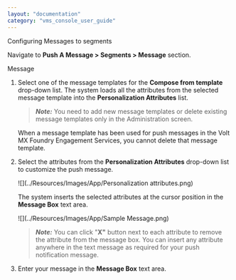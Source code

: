 ```yaml
---
layout: "documentation"
category: "vms_console_user_guide"
---
```

                            

Configuring Messages to segments

Navigate to **Push A Message > Segments > Message** section.

Message

1.  Select one of the message templates for the **Compose from template** drop-down list. The system loads all the attributes from the selected message template into the **Personalization Attributes** list.
    
    > **_Note:_** You need to add new message templates or delete existing message templates only in the Administration screen.  
      
    When a message template has been used for push messages in the Volt MX Foundry Engagement Services, you cannot delete that message template.
    
2.  Select the attributes from the **Personalization Attributes** drop-down list to customize the push message.  
    
      
    ![](../Resources/Images/App/Personalization attributes.png)
    
    The system inserts the selected attributes at the cursor position in the **Message Box** text area.
    
    ![](../Resources/Images/App/Sample Message.png)  
    
    > **_Note:_** You can click "**X"** button next to each attribute to remove the attribute from the message box. You can insert any attribute anywhere in the text message as required for your push notification message.
    
3.  Enter your message in the **Message Box** text area.
